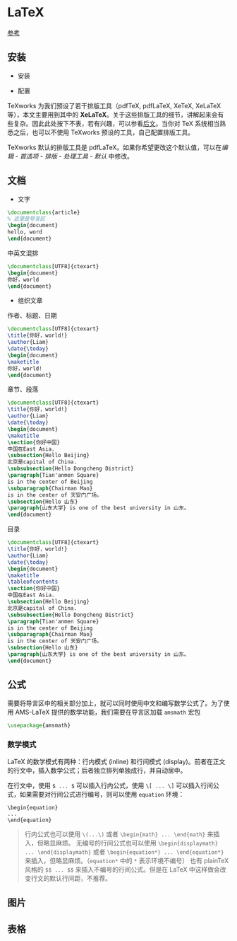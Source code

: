 # LaTeX

[参考](https://liam.page/2014/09/08/latex-introduction/#TeX_家族)

## 安装

- 安装



- 配置

TeXworks 为我们预设了若干排版工具（pdfTeX, pdfLaTeX, XeTeX, XeLaTeX 等），本文主要用到其中的 **XeLaTeX**。关于这些排版工具的细节，讲解起来会有些复杂。因此此处按下不表，若有兴趣，可以参看[后文](https://liam.page/2014/09/08/latex-introduction/#TeX-家族)。当你对 TeX 系统相当熟悉之后，也可以不使用 TeXworks 预设的工具，自己配置排版工具。

TeXworks 默认的排版工具是 pdfLaTeX。如果你希望更改这个默认值，可以在*编辑 - 首选项 - 排版 - 处理工具 - 默认* 中修改。

## 文档

- 文字

```latex
\documentclass{article}
% 这里是导言区
\begin{document}
hello, word
\end{document}
```

中英文混排

```latex
\documentclass[UTF8]{ctexart}
\begin{document}
你好，world
\end{document}
```

- 组织文章

作者、标题、日期

```Latex 
\documentclass[UTF8]{ctexart}
\title{你好，world!}
\author{Liam}
\date{\today}
\begin{document}
\maketitle
你好，world!
\end{document}
```

章节、段落

```Latex 
\documentclass[UTF8]{ctexart}
\title{你好，world!}
\author{Liam}
\date{\today}
\begin{document}
\maketitle
\section{你好中国}
中国在East Asia.
\subsection{Hello Beijing}
北京是capital of China.
\subsubsection{Hello Dongcheng District}
\paragraph{Tian'anmen Square}
is in the center of Beijing
\subparagraph{Chairman Mao}
is in the center of 天安门广场。
\subsection{Hello 山东}
\paragraph{山东大学} is one of the best university in 山东。
\end{document}
```

目录

```latex
\documentclass[UTF8]{ctexart}
\title{你好，world!}
\author{Liam}
\date{\today}
\begin{document}
\maketitle
\tableofcontents
\section{你好中国}
中国在East Asia.
\subsection{Hello Beijing}
北京是capital of China.
\subsubsection{Hello Dongcheng District}
\paragraph{Tian'anmen Square}
is in the center of Beijing
\subparagraph{Chairman Mao}
is in the center of 天安门广场。
\subsection{Hello 山东}
\paragraph{山东大学} is one of the best university in 山东。
\end{document}
```

## 公式

需要将导言区中的相关部分加上，就可以同时使用中文和编写数学公式了。为了使用 AMS-LaTeX 提供的数学功能，我们需要在导言区加载 `amsmath` 宏包

```latex
\usepackage{amsmath}
```

### 数学模式

LaTeX 的数学模式有两种：行内模式 (inline) 和行间模式 (display)。前者在正文的行文中，插入数学公式；后者独立排列单独成行，并自动居中。

在行文中，使用 `$ ... $` 可以插入行内公式，使用 `\[ ... \]` 可以插入行间公式，如果需要对行间公式进行编号，则可以使用 `equation` 环境：

```
\begin{equation}
...
\end{equation}
```

> 行内公式也可以使用 `\(...\)` 或者 `\begin{math} ... \end{math}` 来插入，但略显麻烦。
> 无编号的行间公式也可以使用 `\begin{displaymath} ... \end{displaymath}` 或者 `\begin{equation*} ... \end{equation*}` 来插入，但略显麻烦。（`equation*` 中的 `*` 表示环境不编号）
> 也有 plainTeX 风格的 `$$ ... $$` 来插入不编号的行间公式。但是在 LaTeX 中这样做会改变行文的默认行间距，不推荐。



## 图片



## 表格



